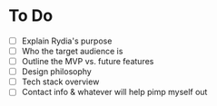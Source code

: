 # To Do

- [ ] Explain Rydia's purpose
- [ ] Who the target audience is
- [ ] Outline the MVP vs. future features
- [ ] Design philosophy
- [ ] Tech stack overview
- [ ] Contact info & whatever will help pimp myself out
